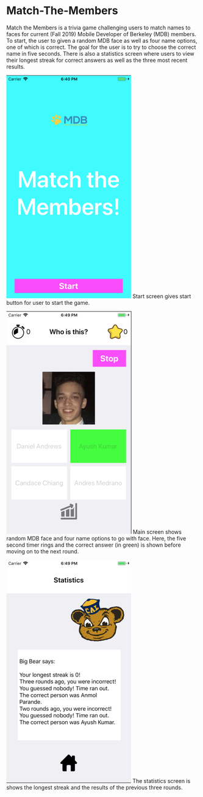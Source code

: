 # Match-The-Members
Match the Members is a trivia game challenging users to match names to faces for current (Fall 2019) Mobile Developer of Berkeley (MDB) members. To start, the user to given a random MDB face as well as four name options, one of which is correct. The goal for the user is to try to choose the correct name in five seconds. There is also a statistics screen where users to view their longest streak for correct answers as well as the three most recent results.

![Test Image 1](https://github.com/patrickhaoy/Match-The-Members/blob/master/Start%20Screen.png)
Start screen gives start button for user to start the game.

![Test Image 2](https://github.com/patrickhaoy/Match-The-Members/blob/master/Main%20Screen.png)
Main screen shows random MDB face and four name options to go with face. Here, the five second timer rings and the correct answer (in green) is shown before moving on to the next round.

![Test Image 3](https://github.com/patrickhaoy/Match-The-Members/blob/master/Statistics%20Screen.png)
The statistics screen is shows the longest streak and the results of the previous three rounds.
